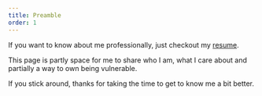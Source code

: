 ```yaml
---
title: Preamble
order: 1
---
```

If you want to know about me professionally, just checkout my <a href="/resume.pdf" target="_blank">resume</a>. 

This page is partly space for me to share who I am, what I care about and partially a way to own being vulnerable. 

If you stick around, thanks for taking the time to get to know me a bit better. 
